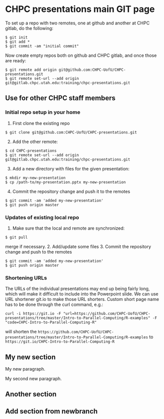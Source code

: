 # CHPC presentations main GIT page

To set up a repo with two remotes, one at github and another at CHPC gitlab, do the following:
```
$ git init
$ git add *
$ git commit -am "initial commit"
```
Now create empty repos both on github and CHPC gitlab, and once those are ready:
```
$ git remote add origin git@github.com:CHPC-UofU/CHPC-presentations.git
$ git remote set-url --add origin git@gitlab.chpc.utah.edu:training/chpc-presentations.git

```

## Use for other CHPC staff members


### Initial repo setup in your home
1. First clone the existing repo
```
$ git clone git@github.com:CHPC-UofU/CHPC-presentations.git
```
2. Add the other remote:
```
$ cd CHPC-presentations
$ git remote set-url --add origin git@gitlab.chpc.utah.edu:training/chpc-presentations.git
```
3. Add a new directory with files for the given presentation:
```
$ mkdir my-new-presentation
$ cp /path-to/my-presentation.pptx my-new-presentation
```
4. Commit the repository change and push it to the remotes
```
$ git commit -am 'added my-new-presentation'
$ git push origin master
```

### Updates of existing local repo
1. Make sure that the local and remote are synchronized:
```
$ git pull
```
merge if necessary.
2. Add/update some files
3. Commit the repository change and push to the remotes
```
$ git commit -am 'added my-new-presentation'
$ git push origin master
```

### Shortening URLs

The URLs of the individual presentations may end up being fairly long, which will make it difficult to include into the Powerpoint slide. We can use URL shortener git.io to make those URL shorters. Custom short page name has to be done through the curl command, e.g.:
```
curl -i https://git.io -F "url=https://github.com/CHPC-UofU/CHPC-presentations/tree/master/Intro-to-Parallel-Computing/R-examples" -F "code=CHPC-Intro-to-Parallel-Computing-R"
```

will shorten the ```https://github.com/CHPC-UofU/CHPC-presentations/tree/master/Intro-to-Parallel-Computing/R-examples``` to ```https://git.io/CHPC-Intro-to-Parallel-Computing-R```

## My new section

My new paragraph.

My second new paragraph.

## Another section

## Add section from newbranch
